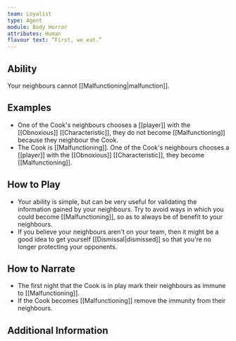 ```yaml
---
team: Loyalist
type: Agent
module: Body Horror
attributes: Human
flavour text: “First, we eat.”
---
```

## Ability
Your neighbours cannot [[Malfunctioning|malfunction]].

## Examples
- One of the Cook's neighbours chooses a [[player]] with the [[Obnoxious]] [[Characteristic]], they do not become [[Malfunctioning]] because they neighbour the Cook.
- The Cook is [[Malfunctioning]]. One of the Cook's neighbours chooses a [[player]] with the [[Obnoxious]] [[Characteristic]], they become [[Malfunctioning]].

## How to Play
- Your ability is simple, but can be very useful for validating the information gained by your neighbours. Try to avoid ways in which you could become [[Malfunctioning]], so as to always be of benefit to your neighbours.
- If you believe your neighbours aren't on your team, then it might be a good idea to get yourself [[Dismissal|dismissed]] so that you're no longer protecting your opponents.

## How to Narrate
- The first night that the Cook is in play mark their neighbours as immune to [[Malfunctioning]].
- If the Cook becomes [[Malfunctioning]] remove the immunity from their neighbours.

## Additional Information
